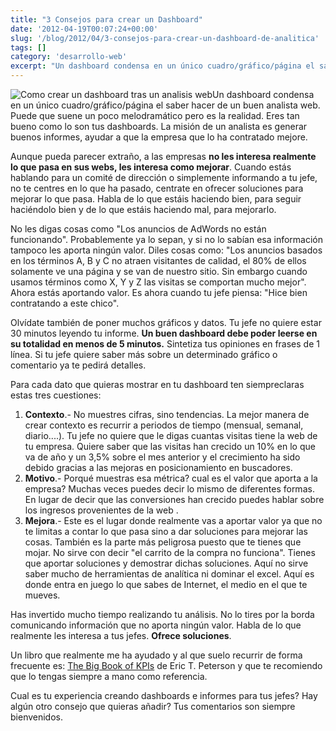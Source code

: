 ```yaml
---
title: "3 Consejos para crear un Dashboard"
date: '2012-04-19T00:07:24+00:00'
slug: '/blog/2012/04/3-consejos-para-crear-un-dashboard-de-analitica'
tags: []
category: 'desarrollo-web'
excerpt: "Un dashboard condensa en un único cuadro/gráfico/página el saber hacer de un buen analista web."
---
```

![Como crear un dashboard tras un analisis web](http://static.squarespace.com/static/5303797ae4b0c6ad9e43f072/5303ce80e4b0400995a883d6/5303cf4ee4b0400995a88c32/1392758606518/dashboard1-300x234.png?format=original "3 consejos para crear un dashboard")Un dashboard condensa en un único cuadro/gráfico/página el saber hacer de un buen analista web. Puede que suene un poco melodramático pero es la realidad. Eres tan bueno como lo son tus dashboards. La misión de un analista es generar buenos informes, ayudar a que la empresa que lo ha contratado mejore.<!--more-->

Aunque pueda parecer extraño, a las empresas **no les interesa realmente lo que pasa en sus webs, les interesa como mejorar**. Cuando estás hablando para un comité de dirección o simplemente informando a tu jefe, no te centres en lo que ha pasado, centrate en ofrecer soluciones para mejorar lo que pasa. Habla de lo que estáis haciendo bien, para seguir haciéndolo bien y de lo que estáis haciendo mal, para mejorarlo.

No les digas cosas como "Los anuncios de AdWords no están funcionando". Probablemente ya lo sepan, y si no lo sabían esa información tampoco les aporta ningún valor. Diles cosas como: "Los anuncios basados en los términos A, B y C no atraen visitantes de calidad, el 80% de ellos solamente ve una página y se van de nuestro sitio. Sin embargo cuando usamos términos como X, Y y Z las visitas se comportan mucho mejor". Ahora estás aportando valor. Es ahora cuando tu jefe piensa: "Hice bien contratando a este chico".

Olvídate también de poner muchos gráficos y datos. Tu jefe no quiere estar 30 minutos leyendo tu informe.  **Un buen dashboard debe poder leerse en su totalidad en menos de 5 minutos.** Sintetiza tus opiniones en frases de 1 línea. Si tu jefe quiere saber más sobre un determinado gráfico o comentario ya te pedirá detalles.

Para cada dato que quieras mostrar en tu dashboard ten siempreclaras estas tres cuestiones:

1. **Contexto**.- No muestres cifras, sino tendencias. La mejor manera de crear contexto es recurrir a periodos de tiempo (mensual, semanal, diario....). Tu jefe no quiere que le digas cuantas visitas tiene la web de tu empresa. Quiere saber que las visitas han crecido un 10% en lo que va de año y un 3,5% sobre el mes anterior y el crecimiento ha sido debido gracias a las mejoras en posicionamiento en buscadores.
2. **Motivo**.- Porqué muestras esa métrica? cual es el valor que aporta a la empresa? Muchas veces puedes decir lo mismo de diferentes formas. En lugar de decir que las conversiones han crecido puedes hablar sobre los ingresos provenientes de la web .
3. **Mejora**.- Este es el lugar donde realmente vas a aportar valor ya que no te limitas a contar lo que pasa sino a dar soluciones para mejorar las cosas. También es la parte más peligrosa puesto que te tienes que mojar. No sirve con decir "el carrito de la compra no funciona". Tienes que aportar soluciones y demostrar dichas soluciones. Aquí no sirve saber mucho de herramientas de analítica ni dominar el excel. Aquí es donde entra en juego lo que sabes de Internet, el medio en el que te mueves.

Has invertido mucho tiempo realizando tu análisis. No lo tires por la borda comunicando información que no aporta ningún valor. Habla de lo que realmente les interesa a tus jefes.  **Ofrece soluciones**.

Un libro que realmente me ha ayudado y al que suelo recurrir de forma frecuente es: [The Big Book of KPIs](http://www.webanalyticsdemystified.com/content/books.asp "The Big Book of KPI") de Eric T. Peterson y que te recomiendo que lo tengas siempre a mano como referencia.

Cual es tu experiencia creando dashboards e informes para tus jefes? Hay algún otro consejo que quieras añadir? Tus comentarios son siempre bienvenidos.
